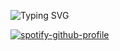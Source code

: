 ![Typing SVG](https://cdn.thermalhosting.com/u/ROCg5Q.svg)

[![spotify-github-profile](https://spotify-github-profile.vercel.app/api/view?uid=6tvbnbu8qq4eggs9koed1o732&cover_image=true&theme=novatorem&bar_color=53b14f&bar_color_cover=true)](https://github.com/kittinan/spotify-github-profile)
